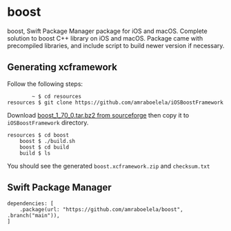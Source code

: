 # boost

boost, Swift Package Manager package for iOS and macOS. Complete solution to boost C++ library on iOS and macOS. Package came with precompiled libraries, and include script to build newer version if necessary.

## Generating xcframework
Follow the following steps:

            ~ $ cd resources
    resources $ git clone https://github.com/amraboelela/iOSBoostFramework

Download [boost_1_70_0.tar.bz2 from sourceforge](http://sourceforge.net/projects/boost/files/boost/1.70.0/boost_1_70_0.tar.bz2) then copy it to `iOSBoostFramework` directory.

    resources $ cd boost
        boost $ ./build.sh
        boost $ cd build
        build $ ls

You should see the generated `boost.xcframework.zip` and `checksum.txt`

## Swift Package Manager

    dependencies: [
        .package(url: "https://github.com/amraboelela/boost", .branch("main")),
    ]
